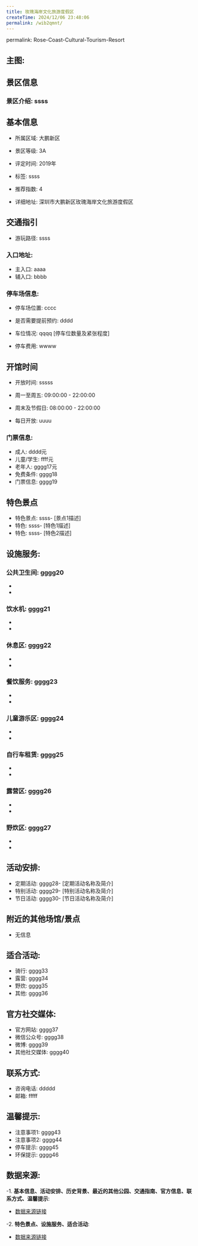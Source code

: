 ```yaml
---
title: 玫瑰海岸文化旅游度假区
createTime: 2024/12/06 23:48:06
permalink: /wib2qmnt/
---
```

permalink: Rose-Coast-Cultural-Tourism-Resort
## 主图:
<ImageCard
image="https://cn.bing.com/th?id=OHR.AlfanzinaLighthouse_ZH-CN9704515669_1920x1080.webp"
title= "玫瑰海岸文化旅游度假区"
description= ""
date="2024/12/06"
href="/"
author="sunshang-hl"
/>

## 景区信息
### 景区介绍: ssss
## 基本信息

- 所属区域: 大鹏新区

- 景区等级: 3A

- 评定时间: 2019年

- 标签: ssss

- 推荐指数: 4

- 详细地址: 深圳市大鹏新区玫瑰海岸文化旅游度假区

## 交通指引

- 游玩路径: ssss

### 入口地址:
- 主入口: aaaa
- 辅入口: bbbb
### 停车场信息:
- 停车场位置: cccc

- 是否需要提前预约: dddd

- 车位情况: qqqq [停车位数量及紧张程度]

- 停车费用: wwww

## 开馆时间
- 开放时间: sssss

- 周一至周五: 09:00:00 - 22:00:00
- 周末及节假日: 08:00:00 - 22:00:00
- 每日开放: uuuu

### 门票信息:
- 成人: dddd元
- 儿童/学生: ffff元
- 老年人: gggg17元
- 免费条件: gggg18
- 门票信息: gggg19
## 特色景点
- 特色景点: ssss- [景点1描述]
- 特色: ssss- [特色1描述]
- 特色: ssss- [特色2描述]
## 设施服务:
### 公共卫生间: gggg20
- 
- 
### 饮水机: gggg21
- 
- 
### 休息区: gggg22
- 
- 
### 餐饮服务: gggg23
- 
- 
### 儿童游乐区: gggg24
- 
- 
### 自行车租赁: gggg25
- 
- 
### 露营区: gggg26
- 
- 
### 野炊区: gggg27

- 
- 
## 活动安排:
- 定期活动: gggg28- [定期活动名称及简介]
- 特别活动: gggg29- [特别活动名称及简介]
- 节日活动: gggg30- [节日活动名称及简介]
## 附近的其他场馆/景点
- 无信息

## 适合活动:
- 骑行: gggg33
- 露营: gggg34
- 野炊: gggg35
- 其他: gggg36

## 官方社交媒体:
- 官方网站: gggg37
- 微信公众号: gggg38
- 微博: gggg39
- 其他社交媒体: gggg40

## 联系方式:
- 咨询电话: ddddd 
- 邮箱: fffff

## 温馨提示:
- 注意事项1: gggg43
- 注意事项2: gggg44
- 停车提示: gggg45
- 环保提示: gggg46

## 数据来源:
-1. **基本信息、活动安排、历史背景、最近的其他公园、交通指南、官方信息、联系方式、温馨提示**:
- [数据来源链接](gggg47)

-2. **特色景点、设施服务、适合活动**:
- [数据来源链接](gggg47)

